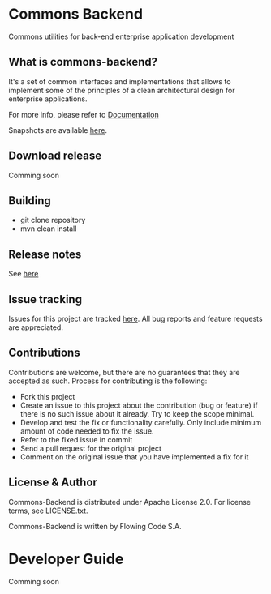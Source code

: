 # Commons Backend

Commons utilities for back-end enterprise application development

## What is commons-backend?

It's a set of common interfaces and implementations that allows to implement some of the principles of a clean architectural design for enterprise applications.

For more info, please refer to [Documentation](src/site/markdown/index.md)

Snapshots are available [here](https://maven.appjars.com/saturn/snapshots). 

## Download release

Comming soon

## Building

- git clone repository
- mvn clean install

## Release notes

See [here](https://github.com/AppJars/commons-backend/releases)

## Issue tracking

Issues for this project are tracked [here](https://github.com/AppJars/commons-backend/issues). All bug reports and feature requests are appreciated. 

## Contributions

Contributions are welcome, but there are no guarantees that they are accepted as such. Process for contributing is the following:

- Fork this project
- Create an issue to this project about the contribution (bug or feature) if there is no such issue about it already. Try to keep the scope minimal.
- Develop and test the fix or functionality carefully. Only include minimum amount of code needed to fix the issue.
- Refer to the fixed issue in commit
- Send a pull request for the original project
- Comment on the original issue that you have implemented a fix for it

## License & Author

Commons-Backend is distributed under Apache License 2.0. For license terms, see LICENSE.txt.

Commons-Backend is written by Flowing Code S.A.

# Developer Guide

Comming soon